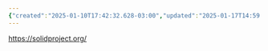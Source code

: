 ```yaml
---
{"created":"2025-01-10T17:42:32.628-03:00","updated":"2025-01-17T14:59:21.940-03:00","tags":["datamanagement","distributedsystems","🌱","organization","web3","lab","tool"],"relevancescore":92,"notestage":["🌱"],"dg-publish":true,"permalink":"/projects-and-tools/tools/lab/solid/","dgPassFrontmatter":true}
---
```


https://solidproject.org/